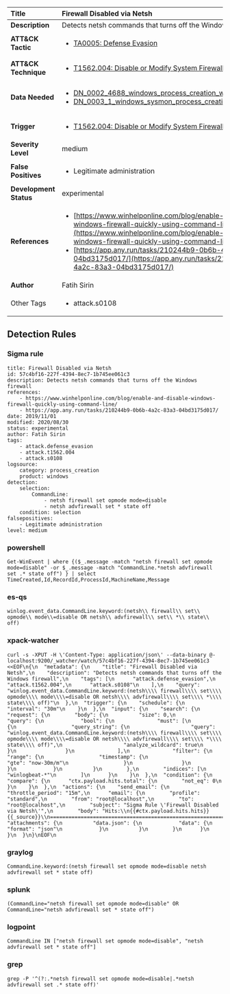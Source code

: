 | Title                    | Firewall Disabled via Netsh       |
|:-------------------------|:------------------|
| **Description**          | Detects netsh commands that turns off the Windows firewall |
| **ATT&amp;CK Tactic**    |  <ul><li>[TA0005: Defense Evasion](https://attack.mitre.org/tactics/TA0005)</li></ul>  |
| **ATT&amp;CK Technique** | <ul><li>[T1562.004: Disable or Modify System Firewall](https://attack.mitre.org/techniques/T1562.004)</li></ul>  |
| **Data Needed**          | <ul><li>[DN_0002_4688_windows_process_creation_with_commandline](../Data_Needed/DN_0002_4688_windows_process_creation_with_commandline.md)</li><li>[DN_0003_1_windows_sysmon_process_creation](../Data_Needed/DN_0003_1_windows_sysmon_process_creation.md)</li></ul>  |
| **Trigger**              | <ul><li>[T1562.004: Disable or Modify System Firewall](../Triggers/T1562.004.md)</li></ul>  |
| **Severity Level**       | medium |
| **False Positives**      | <ul><li>Legitimate administration</li></ul>  |
| **Development Status**   | experimental |
| **References**           | <ul><li>[https://www.winhelponline.com/blog/enable-and-disable-windows-firewall-quickly-using-command-line/](https://www.winhelponline.com/blog/enable-and-disable-windows-firewall-quickly-using-command-line/)</li><li>[https://app.any.run/tasks/210244b9-0b6b-4a2c-83a3-04bd3175d017/](https://app.any.run/tasks/210244b9-0b6b-4a2c-83a3-04bd3175d017/)</li></ul>  |
| **Author**               | Fatih Sirin |
| Other Tags           | <ul><li>attack.s0108</li></ul> | 

## Detection Rules

### Sigma rule

```
title: Firewall Disabled via Netsh
id: 57c4bf16-227f-4394-8ec7-1b745ee061c3
description: Detects netsh commands that turns off the Windows firewall
references:
    - https://www.winhelponline.com/blog/enable-and-disable-windows-firewall-quickly-using-command-line/
    - https://app.any.run/tasks/210244b9-0b6b-4a2c-83a3-04bd3175d017/
date: 2019/11/01
modified: 2020/08/30
status: experimental
author: Fatih Sirin
tags:
    - attack.defense_evasion
    - attack.t1562.004
    - attack.s0108
logsource:
    category: process_creation
    product: windows
detection:
    selection:
        CommandLine:
            - netsh firewall set opmode mode=disable
            - netsh advfirewall set * state off
    condition: selection
falsepositives:
    - Legitimate administration
level: medium

```





### powershell
    
```
Get-WinEvent | where {($_.message -match "netsh firewall set opmode mode=disable" -or $_.message -match "CommandLine.*netsh advfirewall set .* state off") } | select TimeCreated,Id,RecordId,ProcessId,MachineName,Message
```


### es-qs
    
```
winlog.event_data.CommandLine.keyword:(netsh\\ firewall\\ set\\ opmode\\ mode\\=disable OR netsh\\ advfirewall\\ set\\ *\\ state\\ off)
```


### xpack-watcher
    
```
curl -s -XPUT -H \'Content-Type: application/json\' --data-binary @- localhost:9200/_watcher/watch/57c4bf16-227f-4394-8ec7-1b745ee061c3 <<EOF\n{\n  "metadata": {\n    "title": "Firewall Disabled via Netsh",\n    "description": "Detects netsh commands that turns off the Windows firewall",\n    "tags": [\n      "attack.defense_evasion",\n      "attack.t1562.004",\n      "attack.s0108"\n    ],\n    "query": "winlog.event_data.CommandLine.keyword:(netsh\\\\ firewall\\\\ set\\\\ opmode\\\\ mode\\\\=disable OR netsh\\\\ advfirewall\\\\ set\\\\ *\\\\ state\\\\ off)"\n  },\n  "trigger": {\n    "schedule": {\n      "interval": "30m"\n    }\n  },\n  "input": {\n    "search": {\n      "request": {\n        "body": {\n          "size": 0,\n          "query": {\n            "bool": {\n              "must": [\n                {\n                  "query_string": {\n                    "query": "winlog.event_data.CommandLine.keyword:(netsh\\\\ firewall\\\\ set\\\\ opmode\\\\ mode\\\\=disable OR netsh\\\\ advfirewall\\\\ set\\\\ *\\\\ state\\\\ off)",\n                    "analyze_wildcard": true\n                  }\n                }\n              ],\n              "filter": {\n                "range": {\n                  "timestamp": {\n                    "gte": "now-30m/m"\n                  }\n                }\n              }\n            }\n          }\n        },\n        "indices": [\n          "winlogbeat-*"\n        ]\n      }\n    }\n  },\n  "condition": {\n    "compare": {\n      "ctx.payload.hits.total": {\n        "not_eq": 0\n      }\n    }\n  },\n  "actions": {\n    "send_email": {\n      "throttle_period": "15m",\n      "email": {\n        "profile": "standard",\n        "from": "root@localhost",\n        "to": "root@localhost",\n        "subject": "Sigma Rule \'Firewall Disabled via Netsh\'",\n        "body": "Hits:\\n{{#ctx.payload.hits.hits}}{{_source}}\\n================================================================================\\n{{/ctx.payload.hits.hits}}",\n        "attachments": {\n          "data.json": {\n            "data": {\n              "format": "json"\n            }\n          }\n        }\n      }\n    }\n  }\n}\nEOF\n
```


### graylog
    
```
CommandLine.keyword:(netsh firewall set opmode mode=disable netsh advfirewall set * state off)
```


### splunk
    
```
(CommandLine="netsh firewall set opmode mode=disable" OR CommandLine="netsh advfirewall set * state off")
```


### logpoint
    
```
CommandLine IN ["netsh firewall set opmode mode=disable", "netsh advfirewall set * state off"]
```


### grep
    
```
grep -P '^(?:.*netsh firewall set opmode mode=disable|.*netsh advfirewall set .* state off)'
```



